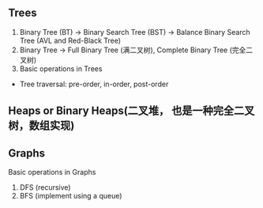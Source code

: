 ## Trees1. Binary Tree (BT) -> Binary Search Tree (BST) -> Balance Binary Search Tree (AVL and Red-Black Tree)2. Binary Tree -> Full Binary Tree (满二叉树), Complete Binary Tree (完全二叉树)3. Basic operations in Trees  * Tree traversal: pre-order, in-order, post-order## Heaps or Binary Heaps(二叉堆， 也是一种完全二叉树，数组实现)## GraphsBasic operations in Graphs1. DFS (recursive)2. BFS (implement using a queue)
